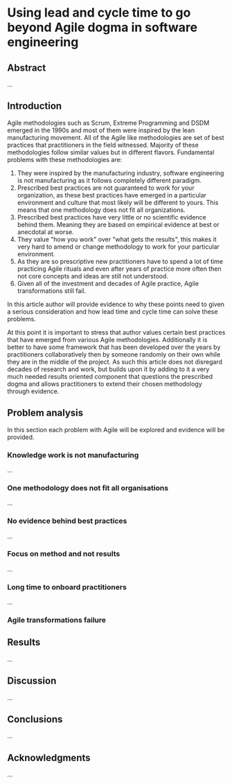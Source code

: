 # Using lead and cycle time to go beyond Agile dogma in software engineering 

## Abstract
...
## Introduction

Agile methodologies such as Scrum, Extreme Programming and DSDM emerged in the 1990s and most of them were inspired by the lean manufacturing movement. All of the Agile like methodologies are set of best practices that practitioners in the field witnessed. Majority of these methodologies follow similar values but in different flavors. Fundamental problems with these methodologies are:
1. They were inspired by the manufacturing industry, software engineering is not manufacturing as it follows completely different paradigm. 
1. Prescribed best practices are not guaranteed to work for your organization, as these best practices have emerged in a particular environment and culture that most likely will be different to yours. This means that one methodology does not fit all organizations.
1. Prescribed best practices have very little or no scientific evidence behind them. Meaning they are based on empirical evidence at best or anecdotal at worse. 
1. They value "how you work" over "what gets the results", this makes it very hard to amend or change methodology to work for your particular environment. 
1. As they are so prescriptive new practitioners have to spend a lot of time practicing Agile rituals and even after years of practice more often then not core concepts and ideas are still not understood. 
1. Given all of the investment and decades of Agile practice, Agile transformations still fail.

In this article author will provide evidence to why these points need to given a serious consideration and how lead time and cycle time can solve these problems. 

At this point it is important to stress that author values certain best practices that have emerged from various Agile methodologies. Additionally it is better to have some framework that has been developed over the years by practitioners collaboratively then by someone randomly on their own while they are in the middle of the project. As such this article does not disregard decades of research and work, but builds upon it by adding to it a very much needed results oriented component that questions the prescribed dogma and allows practitioners to extend their chosen methodology through evidence.  

## Problem analysis
In this section each problem with Agile will be explored and evidence will be provided. 

### Knowledge work is not manufacturing 
...
### One methodology does not fit all organisations
...
### No evidence behind best practices  
...
### Focus on method and not results
...
### Long time to onboard practitioners
...
### Agile transformations failure

## Results
...
## Discussion
...
## Conclusions 
...
## Acknowledgments
...